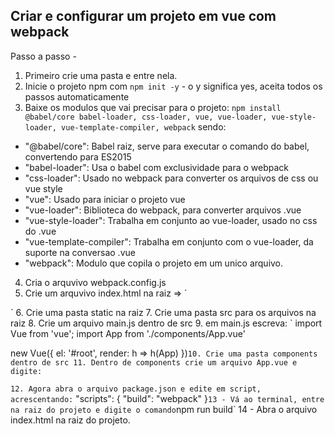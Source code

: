 ## Criar e configurar um projeto em vue com webpack

Passo a passo -

1. Primeiro crie uma pasta e entre nela.
2. Inicie o projeto npm com `npm init -y` - o y significa yes, aceita todos os passos automaticamente
3. Baixe os modulos que vai precisar para o projeto: `npm install @babel/core babel-loader, css-loader, vue, vue-loader, vue-style-loader, vue-template-compiler, webpack` sendo: 
  - "@babel/core": Babel raiz, serve para executar o comando do babel, convertendo para ES2015
  - "babel-loader": Usa o babel com exclusividade para o webpack
  - "css-loader": Usado no webpack para converter os arquivos de css ou vue style
  - "vue": Usado para iniciar o projeto vue
  - "vue-loader": Biblioteca do webpack, para converter arquivos .vue
  - "vue-style-loader": Trabalha em conjunto ao vue-loader, usado no css do .vue
  - "vue-template-compiler": Trabalha em conjunto com o vue-loader, da suporte na conversao .vue
  - "webpack": Modulo que copila o projeto em um unico arquivo.
4. Cria o arquvivo webpack.config.js
5. Crie um arquvivo index.html na raiz =>
`<html>
  <body>
    <div id="root"></div>
    <script src="static/build.js"></script>
  </body>
</html>`
6. Crie uma pasta static na raiz
7. Crie uma pasta src para os arquivos na raiz
8. Crie um arquivo main.js dentro de src
9. em main.js escreva:
`
import Vue from 'vue';
import App from './components/App.vue'

new Vue({
  el: '#root',
  render: h => h(App)
})`
10. Crie uma pasta components dentro de src
11. Dentro de components crie um arquivo App.vue e digite:
`
<template>
  <div>Ola</div>
</template>

<script>
export default {
  name: 'App'
}
</script>

<style>
body {
  margin: 0 auto;
  padding: 0 auto;
}
div {
  background: red
}
</style>
`
12. Agora abra o arquivo package.json e edite em script, acrescentando:
`
"scripts": {
  "build": "webpack"
}`
13 - Vá ao terminal, entre na raiz do projeto e digite o comando `npm run build`
14 - Abra o arquivo index.html na raiz do projeto.

